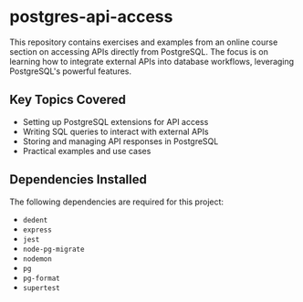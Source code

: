 # postgres-api-access

This repository contains exercises and examples from an online course section on accessing APIs directly from PostgreSQL. The focus is on learning how to integrate external APIs into database workflows, leveraging PostgreSQL's powerful features.

## Key Topics Covered
- Setting up PostgreSQL extensions for API access
- Writing SQL queries to interact with external APIs
- Storing and managing API responses in PostgreSQL
- Practical examples and use cases

## Dependencies Installed

The following dependencies are required for this project:

- `dedent`
- `express`
- `jest`
- `node-pg-migrate`
- `nodemon`
- `pg`
- `pg-format`
- `supertest`